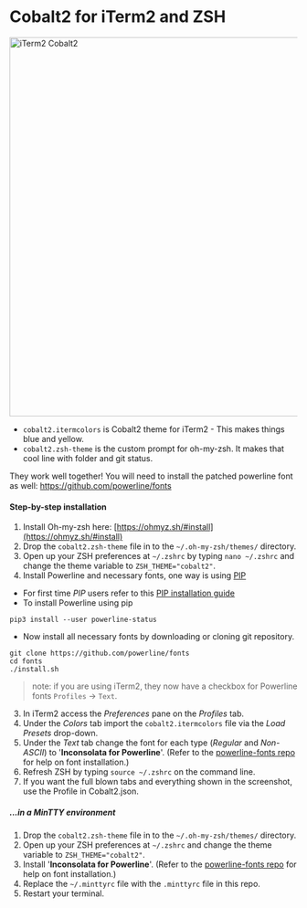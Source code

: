 # Cobalt2 for iTerm2 and ZSH

<img width="664" alt="iTerm2 Cobalt2" src="https://user-images.githubusercontent.com/176013/209395069-7e307ba0-d645-40d7-a235-267a9430080e.png">

* `cobalt2.itermcolors` is Cobalt2 theme for iTerm2 - This makes things blue and yellow.
* `cobalt2.zsh-theme` is the custom prompt for oh-my-zsh. It makes that cool line with folder and git status. 

They work well together! You will need to install the patched powerline font as well: <https://github.com/powerline/fonts>

#### Step-by-step installation
1. Install Oh-my-zsh here: [https://ohmyz.sh/#install](https://ohmyz.sh/#install)
2. Drop the `cobalt2.zsh-theme` file in to the `~/.oh-my-zsh/themes/` directory.
3. Open up your ZSH preferences at `~/.zshrc` by typing `nano ~/.zshrc` and change the theme variable to `ZSH_THEME="cobalt2"`.
4. Install Powerline and necessary fonts, one way is using [PIP](https://en.wikipedia.org/wiki/Pip_(package_manager))
 * For first time *PIP* users refer to this [PIP installation guide](https://pip.pypa.io/en/stable/installing/)
 * To install Powerline using pip
  ```
pip3 install --user powerline-status
  ```
 * Now install all necessary fonts by downloading or cloning git repository.

  ```
git clone https://github.com/powerline/fonts
cd fonts
./install.sh
  ```
  
> note: if you are using iTerm2, they now have a checkbox for Powerline fonts `Profiles` → `Text`.

3. In iTerm2 access the *Preferences* pane on the *Profiles* tab.
4. Under the *Colors* tab import the `cobalt2.itermcolors` file via the *Load Presets* drop-down.
5. Under the *Text* tab change the font for each type (*Regular* and *Non-ASCII*) to '**Inconsolata for Powerline**'. (Refer to the [powerline-fonts repo](https://github.com/powerline/fonts) for help on font installation.)
6. Refresh ZSH by typing `source ~/.zshrc` on the command line.
7. If you want the full blown tabs and everything shown in the screenshot, use the Profile in Cobalt2.json.

##### ...in a MinTTY environment
1. Drop the `cobalt2.zsh-theme` file in to the `~/.oh-my-zsh/themes/` directory.
2. Open up your ZSH preferences at `~/.zshrc` and change the theme variable to `ZSH_THEME="cobalt2"`.
3. Install '**Inconsolata for Powerline**'. (Refer to the [powerline-fonts repo](https://github.com/powerline/fonts) for help on font installation.)
4. Replace the `~/.minttyrc` file with the `.minttyrc` file in this repo.
5. Restart your terminal.
